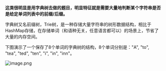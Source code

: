 

**这类很明显是用字典树去做的题目，明显特征就是需要大量地判断某个字符串是否是给定单词列表中的前缀/后缀。**





字典树又名前缀树，Trie树，是一种存储大量字符串的树形数据结构，相比于HashMap存储，在存储单词（和语种无关，任意语言都可以）的场景上，节省了大量的内存空间。

下图演示了一个保存了8个单词的字典树的结构，8个单词分别是："A", "to", "tea", "ted", "ten", "i", "in", "inn"。


![image.png](https://pic.leetcode-cn.com/22975162d4df780a94bfe38c79f72f9bca39e9083f08008b8a279d9f82a3e82f-image.png)